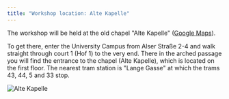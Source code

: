 ```yaml
---
title: "Workshop location: Alte Kapelle"
---
```


The workshop will be held at the old chapel "Alte Kapelle" ([Google Maps](https://goo.gl/maps/WksSkh371xJrU7hH6)).

To get there, enter the University Campus from Alser Straße 2-4 and walk straight through court 1 (Hof 1) to the very end.
There in the arched passage you will find the entrance to the chapel (Alte Kapelle), which is located on the first floor.
The nearest tram station is "Lange Gasse" at which the trams 43, 44, 5 and 33 stop.

![Alte Kapelle](/img/Alte_Kapelle.jpg)